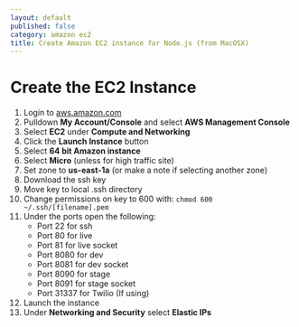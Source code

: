 ```yaml
---
layout: default
published: false
category: amazon ec2
title: Create Amazon EC2 instance for Node.js (from MacOSX)
---
```

# Create the EC2 Instance

1. Login to [aws.amazon.com](http://aws.amazon.com/)
2. Pulldown **My Account/Console** and select **AWS Management Console**
3. Select **EC2** under **Compute and Networking**
4. Click the **Launch Instance** button
5. Select **64 bit Amazon instance**
6. Select **Micro** (unless for high traffic site)
7. Set zone to **us-east-1a** (or make a note if selecting another zone)
8. Download the ssh key
9. Move key to local .ssh directory
10. Change permissions on key to 600 with: `chmod 600 ~/.ssh/[filename].pem`
11. Under the ports open the following:
	* Port 22 for ssh
    * Port 80 for live
    * Port 81 for live socket
    * Port 8080 for dev
    * Port 8081 for dev socket
    * Port 8090 for stage
    * Port 8091 for stage socket
    * Port 31337 for Twilio (If using)
13. Launch the instance
12. Under **Networking and Security** select **Elastic IPs**